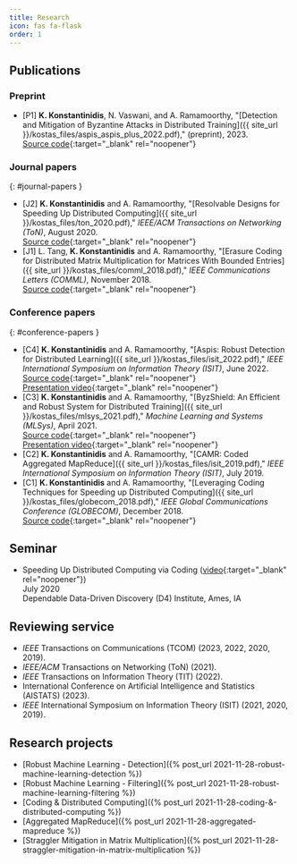 ```yaml
---
title: Research
icon: fas fa-flask
order: 1
---
```



## Publications
### Preprint
- [P1] **K. Konstantinidis**, N. Vaswani, and A. Ramamoorthy, "[Detection and Mitigation of Byzantine Attacks in Distributed Training]({{ site_url }}/kostas_files/aspis_aspis_plus_2022.pdf)," (preprint), 2023.  
[Source code](https://github.com/kkonstantinidis/Aspis){:target="_blank" rel="noopener"}

### Journal papers
{: #journal-papers }
- [J2] **K. Konstantinidis** and A. Ramamoorthy, "[Resolvable Designs for Speeding Up Distributed Computing]({{ site_url }}/kostas_files/ton_2020.pdf)," *IEEE/ACM Transactions on Networking (ToN)*, August 2020.  
[Source code](https://github.com/kkonstantinidis/camrmm){:target="_blank" rel="noopener"}
- [J1] L. Tang, **K. Konstantinidis** and A. Ramamoorthy, "[Erasure Coding for Distributed Matrix Multiplication for Matrices With Bounded Entries]({{ site_url }}/kostas_files/comml_2018.pdf)," *IEEE Communications Letters (COMML)*, November 2018.  
[Source code](https://github.com/kkonstantinidis/stragglermitmm){:target="_blank" rel="noopener"}

### Conference papers
{: #conference-papers }
- [C4] **K. Konstantinidis** and A. Ramamoorthy, "[Aspis: Robust Detection for Distributed Learning]({{ site_url }}/kostas_files/isit_2022.pdf)," *IEEE International Symposium on Information Theory (ISIT)*, June 2022.  
[Source code](https://github.com/kkonstantinidis/Aspis){:target="_blank" rel="noopener"}  
[Presentation video](https://youtu.be/nyOdQOle8bg){:target="_blank" rel="noopener"}
- [C3] **K. Konstantinidis** and A. Ramamoorthy, "[ByzShield: An Efficient and Robust System for Distributed Training]({{ site_url }}/kostas_files/mlsys_2021.pdf)," *Machine Learning and Systems (MLSys)*, April 2021.  
[Source code](https://github.com/kkonstantinidis/ByzShield){:target="_blank" rel="noopener"}  
[Presentation video](https://slideslive.com/38952762/oral-byzshield-an-efficient-and-robust-system-for-distributed-training?ref=speaker-70630-latest){:target="_blank" rel="noopener"}
- [C2] **K. Konstantinidis** and A. Ramamoorthy, "[CAMR: Coded Aggregated MapReduce]({{ site_url }}/kostas_files/isit_2019.pdf)," *IEEE International Symposium on Information Theory (ISIT)*, July 2019.
- [C1] **K. Konstantinidis** and A. Ramamoorthy, "[Leveraging Coding Techniques for Speeding up Distributed Computing]({{ site_url }}/kostas_files/globecom_2018.pdf)," *IEEE Global Communications Conference (GLOBECOM)*, December 2018.  
[Source code](https://github.com/kkonstantinidis/codedterasort){:target="_blank" rel="noopener"}

## Seminar
- Speeding Up Distributed Computing via Coding ([video](https://www.youtube.com/watch?v=KiSSZ6zXR7Q){:target="_blank" rel="noopener"})  
July 2020  
Dependable Data-Driven Discovery (D4) Institute, Ames, IA

## Reviewing service
- *IEEE* Transactions on Communications (TCOM) (2023, 2022, 2020, 2019).
- *IEEE/ACM* Transactions on Networking (ToN) (2021).
- *IEEE* Transactions on Information Theory (TIT) (2022).
- International Conference on Artificial Intelligence and Statistics (AISTATS) (2023).
- *IEEE* International Symposium on Information Theory (ISIT) (2021, 2020, 2019).

## Research projects
- [Robust Machine Learning - Detection]({% post_url 2021-11-28-robust-machine-learning-detection %})
- [Robust Machine Learning - Filtering]({% post_url 2021-11-28-robust-machine-learning-filtering %})
- [Coding & Distributed Computing]({% post_url 2021-11-28-coding-&-distributed-computing %})
- [Aggregated MapReduce]({% post_url 2021-11-28-aggregated-mapreduce %})
- [Straggler Mitigation in Matrix Multiplication]({% post_url 2021-11-28-straggler-mitigation-in-matrix-multiplication %})
